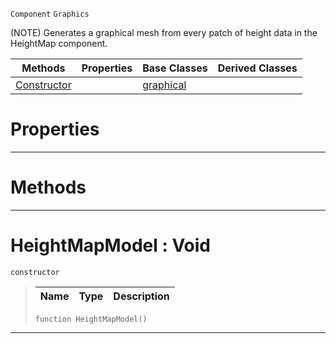  `Component` `Graphics`



(NOTE) Generates a graphical mesh from every patch of height data in the HeightMap component.

|Methods|Properties|Base Classes|Derived Classes|
|---|---|---|---|
|[ Constructor](https://github.com/PlasmaEngine/PlasmaDocs/tree/master/docs/C%2B%2B/code_reference/class_reference/heightmapmodel.markdown#heightmapmodel-void)| |[graphical](https://github.com/PlasmaEngine/PlasmaDocs/tree/master/docs/C%2B%2B/code_reference/class_reference/graphical.markdown)| |


 #  Properties


---  
 #  Methods


---  
 #  HeightMapModel : Void

 `constructor`

> 
> |Name|Type|Description|
> |---|---|---|
> ``` lang=cpp, name=Lightning
> function HeightMapModel()
> ``` 


---  
 

 